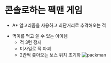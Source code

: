 # 콘솔로하는 팩맨 게임

+ A* 알고리즘을 사용하고 최단거리로 추격해오는 적

* 먹이를 먹고 쓸 수 있는 아이템
  + 적 3턴 정지
  + 미사일로 적 파괴
  + 2칸씩 쫒아오는 보스 위치 초기화
![packman](https://user-images.githubusercontent.com/56224920/101243921-adea8b80-3746-11eb-8dce-3883e50da3c5.gif)

